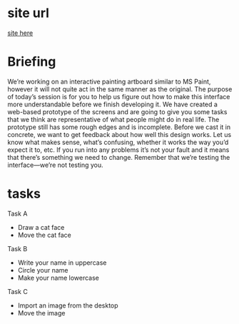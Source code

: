 # site url

<a href="https://maxlever.github.io/octo-fiesta/prototype/">site here</a>

# Briefing

We’re working on an interactive painting artboard similar to MS Paint, however it will not quite act in the same manner as the original. The purpose of today’s session is for you to help us figure out how to make this interface more understandable before we finish developing it. We have created a web-based prototype of the screens and are going to give you some tasks that we think are representative of what people might do in real life. The prototype still has some rough edges and is incomplete. Before we cast it in concrete, we want to get feedback about how well this design works. Let us know what makes sense, what’s confusing, whether it works the way you’d expect it to, etc.  If you run into any problems it’s not your fault and it means that there’s something we need to change. Remember that we’re testing the interface—we’re not testing you.

# tasks
Task A
- Draw a cat face
- Move the cat face

Task B
- Write your name in uppercase
- Circle your name
- Make your name lowercase

Task C
- Import an image from the desktop
- Move the image
